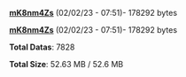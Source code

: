 [**mK8nm4Zs**](/data/mK8nm4Zs.txt) (02/02/23 - 07:51)- 178292 bytes

[**mK8nm4Zs**](/data/mK8nm4Zs.txt) (02/02/23 - 07:51)- 178292 bytes

**Total Datas**: 7828

**Total Size**: 52.63 MB / 52.6 MB